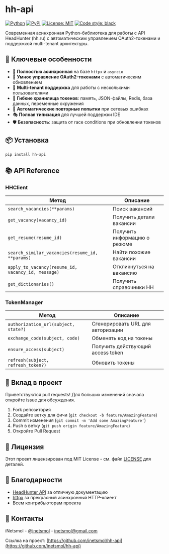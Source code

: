 # hh-api

[![Python](https://img.shields.io/badge/python-3.10%2B-blue)](https://www.python.org/downloads/)
[![PyPI](https://img.shields.io/pypi/v/hh-api)](https://pypi.org/project/hh-api/)
[![License: MIT](https://img.shields.io/badge/License-MIT-yellow.svg)](https://opensource.org/licenses/MIT)
[![Code style: black](https://img.shields.io/badge/code%20style-black-000000.svg)](https://github.com/psf/black)

Современная асинхронная Python-библиотека для работы с API HeadHunter (hh.ru) с автоматическим управлением OAuth2-токенами и поддержкой multi-tenant архитектуры.

## 🎯 Ключевые особенности

- 🚀 **Полностью асинхронная** на базе `httpx` и `asyncio`
- 🔐 **Умное управление OAuth2-токенами** с автоматическим обновлением
- 🏢 **Multi-tenant поддержка** для работы с несколькими пользователями
- 💾 **Гибкие хранилища токенов**: память, JSON-файлы, Redis, база данных, переменные окружения
- 🔄 **Автоматические повторные попытки** при сетевых ошибках
- 🎭 **Полная типизация** для лучшей поддержки IDE
- 🛡️ **Безопасность**: защита от race conditions при обновлении токенов

## 📦 Установка

```bash
pip install hh-api
```


## 📚 API Reference

### HHClient

| Метод | Описание |
|-------|----------|
| `search_vacancies(**params)` | Поиск вакансий |
| `get_vacancy(vacancy_id)` | Получить детали вакансии |
| `get_resume(resume_id)` | Получить информацию о резюме |
| `search_similar_vacancies(resume_id, **params)` | Найти похожие вакансии |
| `apply_to_vacancy(resume_id, vacancy_id, message)` | Откликнуться на вакансию |
| `get_dictionaries()` | Получить справочники HH |

### TokenManager

| Метод | Описание |
|-------|----------|
| `authorization_url(subject, state?)` | Сгенерировать URL для авторизации |
| `exchange_code(subject, code)` | Обменять код на токены |
| `ensure_access(subject)` | Получить действующий access token |
| `refresh(subject, refresh_token?)` | Обновить токены |


## 🤝 Вклад в проект

Приветствуются pull requests! Для больших изменений сначала откройте issue для обсуждения.

1. Fork репозитория
2. Создайте ветку для фичи (`git checkout -b feature/AmazingFeature`)
3. Commit изменения (`git commit -m 'Add some AmazingFeature'`)
4. Push в ветку (`git push origin feature/AmazingFeature`)
5. Откройте Pull Request

## 📄 Лицензия

Этот проект лицензирован под MIT License - см. файл [LICENSE](LICENSE) для деталей.

## 🙏 Благодарности

- [HeadHunter API](https://github.com/hhru/api) за отличную документацию
- [httpx](https://www.python-httpx.org/) за прекрасный асинхронный HTTP-клиент
- Всем контрибьюторам проекта

## 📧 Контакты

iNetsmol - [@inetsmol](https://github.com/inetsmol) - inetsmol@gmail.com

Ссылка на проект: [https://github.com/inetsmol/hh-api](https://github.com/inetsmol/hh-api)
